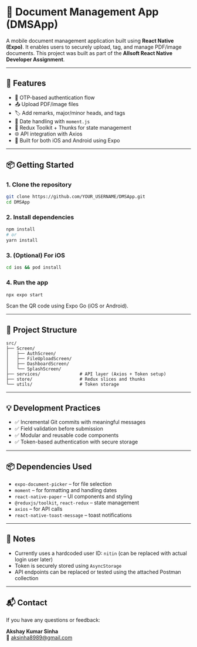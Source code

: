 # 📄 Document Management App (DMSApp)

A mobile document management application built using **React Native (Expo)**. It enables users to securely upload, tag, and manage PDF/image documents. This project was built as part of the **Allsoft React Native Developer Assignment**.

---

## 🚀 Features

- 🔐 OTP-based authentication flow
- 📤 Upload PDF/image files
- 🏷️ Add remarks, major/minor heads, and tags
- 📆 Date handling with `moment.js`
- 💾 Redux Toolkit + Thunks for state management
- 🌐 API integration with Axios
- 📱 Built for both iOS and Android using Expo

---

## 📦 Getting Started

### 1. Clone the repository

```bash
git clone https://github.com/YOUR_USERNAME/DMSApp.git
cd DMSApp
```

### 2. Install dependencies

```bash
npm install
# or
yarn install
```

### 3. (Optional) For iOS

```bash
cd ios && pod install
```

### 4. Run the app

```bash
npx expo start
```

Scan the QR code using Expo Go (iOS or Android).

---

## 🧱 Project Structure

```
src/
├── Screen/
│   ├── AuthScreen/
│   ├── FileUploadScreen/
│   ├── DashboardScreen/
│   └── SplashScreen/
├── services/               # API layer (Axios + Token setup)
├── store/                  # Redux slices and thunks
└── utils/                  # Token storage
```

---

## 💡 Development Practices

- ✅ Incremental Git commits with meaningful messages
- ✅ Field validation before submission
- ✅ Modular and reusable code components
- ✅ Token-based authentication with secure storage

---

## 📦 Dependencies Used

- `expo-document-picker` – for file selection
- `moment` – for formatting and handling dates
- `react-native-paper` – UI components and styling
- `@reduxjs/toolkit`, `react-redux` – state management
- `axios` – for API calls
- `react-native-toast-message` – toast notifications

---

## 📌 Notes

- Currently uses a hardcoded user ID: `nitin` (can be replaced with actual login user later)
- Token is securely stored using `AsyncStorage`
- API endpoints can be replaced or tested using the attached Postman collection

---

## 📬 Contact

If you have any questions or feedback:

**Akshay Kumar Sinha**  
📧 aksinha8989@gmail.com
